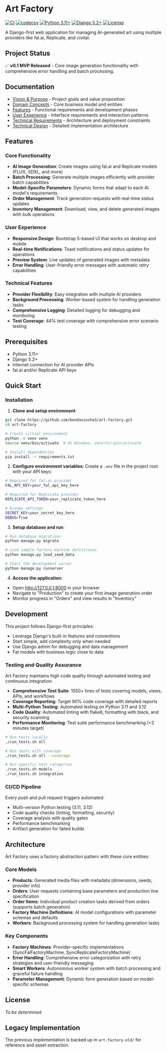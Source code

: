 # Art Factory

[![CI](https://github.com/bendavieshe3/art-factory/actions/workflows/django.yml/badge.svg)](https://github.com/bendavieshe3/art-factory/actions/workflows/django.yml)
[![codecov](https://codecov.io/gh/bendavieshe3/art-factory/branch/main/graph/badge.svg)](https://codecov.io/gh/bendavieshe3/art-factory)
[![Python 3.11+](https://img.shields.io/badge/python-3.11+-blue.svg)](https://www.python.org/downloads/)
[![Django 5.2+](https://img.shields.io/badge/django-5.2+-green.svg)](https://www.djangoproject.com/)
[![License](https://img.shields.io/badge/license-TBD-lightgrey.svg)](LICENSE)

A Django-first web application for managing AI-generated art using multiple providers like fal.ai, Replicate, and civitai.

## Project Status

✅ **v0.1 MVP Released** - Core image generation functionality with comprehensive error handling and batch processing.

## Documentation

- [Vision & Purpose](docs/vision.md) - Project goals and value proposition
- [Domain Concepts](docs/concepts.md) - Core business model and entities  
- [Features](docs/features.md) - Functional requirements and development phases
- [User Experience](docs/ux.md) - Interface requirements and interaction patterns
- [Technical Requirements](docs/requirements.md) - Architecture and deployment constraints
- [Technical Design](docs/design.md) - Detailed implementation architecture

## Features

### Core Functionality
- **AI Image Generation**: Create images using fal.ai and Replicate models (FLUX, SDXL, and more)
- **Batch Processing**: Generate multiple images efficiently with provider batch capabilities
- **Model-Specific Parameters**: Dynamic forms that adapt to each AI model's requirements
- **Order Management**: Track generation requests with real-time status updates
- **Inventory Management**: Download, view, and delete generated images with bulk operations

### User Experience
- **Responsive Design**: Bootstrap 5-based UI that works on desktop and mobile
- **Real-time Notifications**: Toast notifications and status updates for operations
- **Preview System**: Live updates of generated images with metadata
- **Error Handling**: User-friendly error messages with automatic retry capabilities

### Technical Features
- **Provider Flexibility**: Easy integration with multiple AI providers
- **Background Processing**: Worker-based system for handling generation tasks
- **Comprehensive Logging**: Detailed logging for debugging and monitoring
- **Test Coverage**: 44% test coverage with comprehensive error scenario testing

## Prerequisites

- Python 3.11+
- Django 5.2+
- Internet connection for AI provider APIs
- fal.ai and/or Replicate API keys

## Quick Start

### Installation

1. **Clone and setup environment**:
```bash
git clone https://github.com/bendavieshe3/art-factory.git
cd art-factory

# Create virtual environment
python -m venv venv
source venv/bin/activate  # On Windows: venv\Scripts\activate

# Install dependencies
pip install -r requirements.txt
```

2. **Configure environment variables**:
Create a `.env` file in the project root with your API keys:
```bash
# Required for fal.ai provider
FAL_API_KEY=your_fal_api_key_here

# Required for Replicate provider  
REPLICATE_API_TOKEN=your_replicate_token_here

# Django settings
SECRET_KEY=your_secret_key_here
DEBUG=True
```

3. **Setup database and run**:
```bash
# Run database migrations
python manage.py migrate

# Load sample factory machine definitions
python manage.py load_seed_data

# Start the development server
python manage.py runserver
```

4. **Access the application**:
- Open http://127.0.0.1:8000 in your browser
- Navigate to "Production" to create your first image generation order
- Monitor progress in "Orders" and view results in "Inventory"

## Development

This project follows Django-first principles:
- Leverage Django's built-in features and conventions
- Start simple, add complexity only when needed
- Use Django admin for debugging and data management
- Fat models with business logic close to data

### Testing and Quality Assurance

Art Factory maintains high code quality through automated testing and continuous integration:

- **Comprehensive Test Suite**: 1550+ lines of tests covering models, views, APIs, and workflows
- **Coverage Reporting**: Target 90% code coverage with detailed reports
- **Multi-Python Testing**: Automated testing on Python 3.11 and 3.12
- **Code Quality**: Automated linting with flake8, formatting with black, and security scanning
- **Performance Monitoring**: Test suite performance benchmarking (<2 minutes target)

```bash
# Run tests locally
./run_tests.sh all

# Run tests with coverage
./run_tests.sh all --coverage

# Run specific test categories  
./run_tests.sh models
./run_tests.sh integration
```

### CI/CD Pipeline

Every push and pull request triggers automated:
- Multi-version Python testing (3.11, 3.12)
- Code quality checks (linting, formatting, security)
- Coverage analysis with quality gates
- Performance benchmarking
- Artifact generation for failed builds

## Architecture

Art Factory uses a factory abstraction pattern with these core entities:

### Core Models
- **Products**: Generated media files with metadata (dimensions, seeds, provider info)
- **Orders**: User requests containing base parameters and production line specification
- **Order Items**: Individual product creation tasks derived from orders (supports batch generation)
- **Factory Machine Definitions**: AI model configurations with parameter schemas and defaults
- **Workers**: Background processing system for handling generation tasks

### Key Components
- **Factory Machines**: Provider-specific implementations (SyncFalFactoryMachine, SyncReplicateFactoryMachine)
- **Error Handling**: Comprehensive error categorization with retry strategies and user-friendly messaging
- **Smart Workers**: Autonomous worker system with batch processing and graceful failure handling
- **Parameter Management**: Dynamic form generation based on model-specific schemas

## License

*To be determined*

## Legacy Implementation

The previous implementation is backed up in `art-factory-old/` for reference and asset extraction.